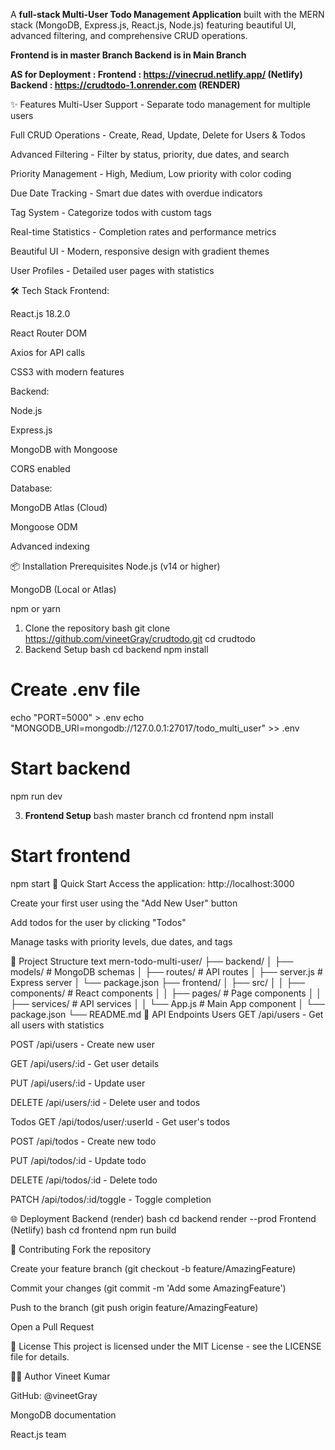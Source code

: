 A **full-stack Multi-User Todo Management Application** built with the MERN stack (MongoDB, Express.js, React.js, Node.js) featuring beautiful UI, advanced filtering, and comprehensive CRUD operations.

**Frontend is in master Branch
Backend is in Main Branch**

**AS for Deployment :
Frontend : https://vinecrud.netlify.app/ (Netlify)
Backend : https://crudtodo-1.onrender.com (RENDER)**

✨ Features
Multi-User Support - Separate todo management for multiple users

Full CRUD Operations - Create, Read, Update, Delete for Users & Todos

Advanced Filtering - Filter by status, priority, due dates, and search

Priority Management - High, Medium, Low priority with color coding

Due Date Tracking - Smart due dates with overdue indicators

Tag System - Categorize todos with custom tags

Real-time Statistics - Completion rates and performance metrics

Beautiful UI - Modern, responsive design with gradient themes

User Profiles - Detailed user pages with statistics

🛠️ Tech Stack
Frontend:

React.js 18.2.0

React Router DOM

Axios for API calls

CSS3 with modern features

Backend:

Node.js

Express.js

MongoDB with Mongoose

CORS enabled

Database:

MongoDB Atlas (Cloud)

Mongoose ODM

Advanced indexing

📦 Installation
Prerequisites
Node.js (v14 or higher)

MongoDB (Local or Atlas)

npm or yarn

1. Clone the repository
bash
git clone https://github.com/vineetGray/crudtodo.git
cd crudtodo
2. Backend Setup
bash
cd backend
npm install

# Create .env file
echo "PORT=5000" > .env
echo "MONGODB_URI=mongodb://127.0.0.1:27017/todo_multi_user" >> .env

# Start backend
npm run dev

3. **Frontend Setup**
bash
master branch
cd frontend
npm install

# Start frontend
npm start
🚀 Quick Start
Access the application: http://localhost:3000

Create your first user using the "Add New User" button

Add todos for the user by clicking "Todos"

Manage tasks with priority levels, due dates, and tags

📁 Project Structure
text
mern-todo-multi-user/
├── backend/
│   ├── models/          # MongoDB schemas
│   ├── routes/          # API routes
│   ├── server.js        # Express server
│   └── package.json
├── frontend/
│   ├── src/
│   │   ├── components/  # React components
│   │   ├── pages/       # Page components
│   │   ├── services/    # API services
│   │   └── App.js       # Main App component
│   └── package.json
└── README.md
🎯 API Endpoints
Users
GET /api/users - Get all users with statistics

POST /api/users - Create new user

GET /api/users/:id - Get user details

PUT /api/users/:id - Update user

DELETE /api/users/:id - Delete user and todos

Todos
GET /api/todos/user/:userId - Get user's todos

POST /api/todos - Create new todo

PUT /api/todos/:id - Update todo

DELETE /api/todos/:id - Delete todo

PATCH /api/todos/:id/toggle - Toggle completion

🌐 Deployment
Backend (render)
bash
cd backend
render --prod
Frontend (Netlify)
bash
cd frontend
npm run build

🤝 Contributing
Fork the repository

Create your feature branch (git checkout -b feature/AmazingFeature)

Commit your changes (git commit -m 'Add some AmazingFeature')

Push to the branch (git push origin feature/AmazingFeature)

Open a Pull Request

📝 License
This project is licensed under the MIT License - see the LICENSE file for details.

👨‍💻 Author
Vineet Kumar

GitHub: @vineetGray

MongoDB documentation

React.js team

